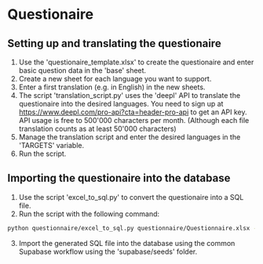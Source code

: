 # Questionaire

## Setting up and translating the questionaire

1. Use the 'questionaire_template.xlsx' to create the questionaire and enter basic question data in the 'base' sheet.
2. Create a new sheet for each language you want to support.
3. Enter a first translation (e.g. in English) in the new sheets.
4. The script 'translation_script.py' uses the 'deepl' API to translate the questionaire into the desired languages. You need to sign up at https://www.deepl.com/pro-api?cta=header-pro-api to get an API key. API usage is free to 500'000 characters per month. (Although each file translation counts as at least 50'000 characters)
5. Manage the translation script and enter the desired languages in the 'TARGETS' variable.
6. Run the script.


## Importing the questionaire into the database

1. Use the script 'excel_to_sql.py' to convert the questionaire into a SQL file.
2. Run the script with the following command:

```bash
python questionnaire/excel_to_sql.py questionnaire/Questionnaire.xlsx -d supabase/seeds
```

3. Import the generated SQL file into the database using the common Supabase workflow using the 'supabase/seeds' folder.

